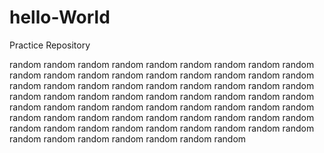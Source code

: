 # hello-World
Practice Repository

random random random random random random random
random random random random random random random
random random random random random random random
random random random random random random random
random random random random random random random
random random random random random random random
random random random random random random random
random random random random random random random
random random random random random random random
random random random random random random random

